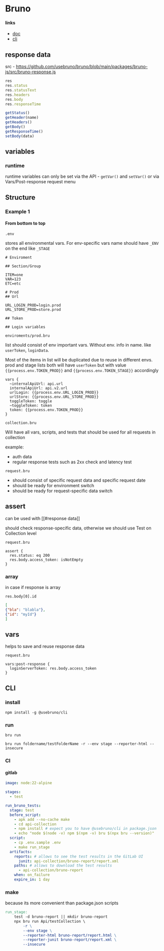 # Bruno

#### links

- [doc](https://docs.usebruno.com)
- [cli](https://www.npmjs.com/package/@usebruno/cli)

## response data

src - https://github.com/usebruno/bruno/blob/main/packages/bruno-js/src/bruno-response.js

```js
res
res.status
res.statusText
res.headers
res.body
res.responseTime

getStatus()
getHeader(name)
getHeaders() 
getBody()
getResponseTime() 
setBody(data) 
```

## variables

### runtime

 runtime variables can only be set via the API - `getVar()` and `setVar()` or via Vars/Post-response request menu

## Structure

### Example 1

#### From bottom to top

`.env`

stores all environmental vars. For env-specific vars name should have `_ENV` on the end like `_STAGE`

```.env
# Enviroment

## Section/Group

ITEM=one
VAR=123
ETC=etc

# Prod
## Url

URL_LOGIN_PROD=login.prod
URL_STORE_PROD=store.prod

## Token

## Login variables
```

`enviroments/prod.bru`

list should consist of env important vars. Without env. info in name. like `userToken`, `loginData`.  

Most of the items in list will be duplicated due to reuse in different envs. prod and stage lists both will have `userToken` but with value `{{process.env.TOKEN_PROD}}` and `{{process.env.TOKEN_STAGE}}` accordingly

```.bru
vars {
  ~internalApiUrl: api.url
  internalApiUrl: api.v2.url
  urlLogin: {{process.env.URL_LOGIN_PROD}}
  urlStore: {{process.env.URL_STORE_PROD}}
  toggleToken: toggle
  ~toggleToken: token
  token: {{process.env.TOKEN_PROD}}
}
```

`collection.bru`

Will have all vars, scripts, and tests that should be used for all requests in collection

example:

- auth data
- regular response tests such as 2xx check and latency test

`request.bru`

- should consist of specific request data and specific request date
- should be ready for environment switch
- should be ready for request-specific data switch

## assert

can be used with [[#response data]]

should check response-specific data, otherwise we should use Test on Collection level

`request.bru`

```bru
assert {
  res.status: eq 200
  res.body.access_token: isNotEmpty
}
```

### array

in case if response is array

`res.body[0].id`

```json
[
{"bla": "blabla"},
{"id": "myId"}
]
```

## vars

helps to save and reuse response data

`request.bru`

```bru
vars:post-response {
  loginServerToken: res.body.access_token
}
```

## CLI

### install

```shell
npm install -g @usebruno/cli
```

### run

```shell
bru run

bru run foldername/testFolderName -r --env stage --reporter-html --insecure
```

### CI

#### gitlab

```yml
image: node:22-alpine

stages:
  - test

run_bruno_tests:
  stage: test
  before_script:
    - apk add --no-cache make
    - cd api-collection
    - npm install # expect you to have @usebruno/cli in package.json
    - echo "node $(node -v) npm $(npm -v) bru $(npx bru --version)"
  script:
    - cp .env.sample .env
    - make run_stage
  artifacts:
    reports: # allows to see the test results in the GitLab UI
      junit: api-collection/bruno-report/report.xml
    paths: # allows to download the test results
      - api-collection/bruno-report
    when: on_failure
    expire_in: 1 day
```

### make

because its more convenient than package.json scripts

```makefile
run_stage:
	test -d bruno-report || mkdir bruno-report
	npx bru run Api/testCollection \
		-r \
		--env stage \
		--reporter-html bruno-report/report.html \
		--reporter-junit bruno-report/report.xml \
		--insecure
```
